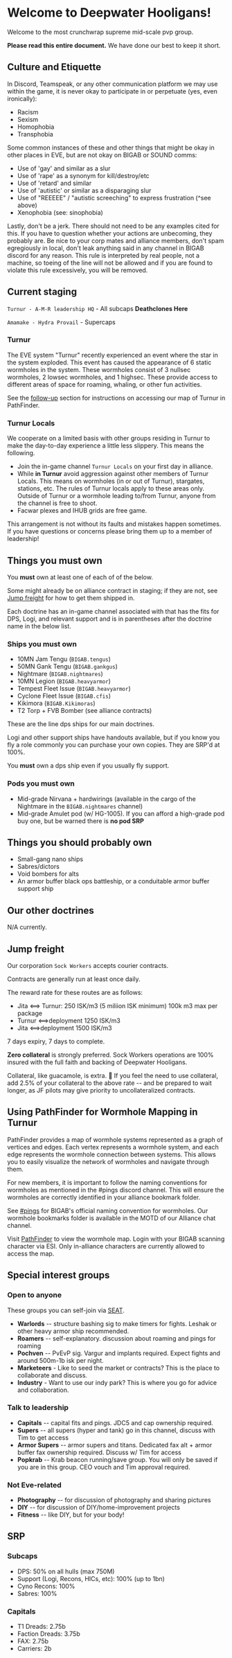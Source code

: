 # Welcome to Deepwater Hooligans!

Welcome to the most crunchwrap supreme mid-scale pvp group.

**Please read this entire document.**  We have done our best to keep it short.

## Culture and Etiquette
In Discord, Teamspeak, or any other communication platform we may use within the game, it is never okay to participate in or perpetuate (yes, even ironically):
* Racism
* Sexism
* Homophobia
* Transphobia

Some common instances of these and other things that might be okay in other places in EVE, but are not okay on BIGAB or SOUND comms:
* Use of 'gay' and similar as a slur 
* Use of 'rape' as a synonym for kill/destroy/etc
* Use of 'retard' and similar
* Use of 'autistic' or similar as a disparaging slur
* Use of "REEEEE" / "autistic screeching" to express frustration (^see above)
* Xenophobia (see: sinophobia)

Lastly, don't be a jerk. There should not need to be any examples cited for this. If you have to question whether your actions are unbecoming, they probably are. Be nice to your corp mates and alliance members, don't spam egregiously in local, don't leak anything said in any channel in BIGAB discord for any reason. This rule is interpreted by real people, not a machine, so toeing of the line will not be allowed and if you are found to violate this rule excessively, you will be removed.

## Current staging

`Turnur - A-M-R leadership HQ` - All subcaps **Deathclones Here**

`Amamake - Hydra Provail` - Supercaps

### Turnur

The EVE system "Turnur" recently experienced an event where the star in the system exploded. This event has caused the appearance of 6 static wormholes in the system. These wormholes consist of 3 nullsec wormholes, 2 lowsec wormholes, and 1 highsec. These provide access to different areas of space for roaming, whaling, or other fun activities.

See the [follow-up](#using-pathfinder-for-wormhole-mapping-in-turnur) section for instructions on accessing our map of Turnur in PathFinder.  

### Turnur Locals

We cooperate on a limited basis with other groups residing in Turnur to make the day-to-day experience a little less slippery. This means the following. 
* Join the in-game channel `Turnur Locals` on your first day in alliance.
* While **in Turnur** avoid aggression against other members of Turnur Locals. This means on wormholes (in or out of Turnur), stargates, stations, etc. The rules of Turnur locals apply to these areas only. Outside of Turnur or a wormhole leading to/from Turnur, anyone from the channel is free to shoot.
* Facwar plexes and IHUB grids are free game.

This arrangement is not without its faults and mistakes happen sometimes. If you have questions or concerns please bring them up to a member of leadership!

## Things you must own

You **must** own at least one of each of of the below.

Some might already be on alliance contract in staging; if they are not, see [Jump freight](#jump-freight) for how to get them shipped in.

Each doctrine has an in-game channel associated with that has the fits for DPS, Logi, and relevant support and is in parentheses after the doctrine name in the below list.

### Ships you must own
* 10MN Jam Tengu (`BIGAB.tengus`)
* 50MN Gank Tengu (`BIGAB.gankgus`)
* Nightmare (`BIGAB.nightmares`)
* 10MN Legion (`BIGAB.heavyarmor`)
* Tempest Fleet Issue (`BIGAB.heavyarmor`)
* Cyclone Fleet Issue (`BIGAB.cfis`)
* Kikimora (`BIGAB.Kikimoras`)
* T2 Torp + FVB Bomber (see alliance contracts)

These are the line dps ships for our main doctrines.

Logi and other support ships have handouts available, but if you know you fly a role commonly you can purchase your own copies. They are SRP'd at 100%.

You **must** own a dps ship even if you usually fly support.

### Pods you must own
* Mid-grade Nirvana + hardwirings (available in the cargo of the Nightmare in the `BIGAB.nightmares` channel)
* Mid-grade Amulet pod (w/ HG-1005). If you can afford a high-grade pod buy one, but be warned there is **no pod SRP**

## Things you should probably own

* Small-gang nano ships
* Sabres/dictors
* Void bombers for alts
* An armor buffer black ops battleship, or a conduitable armor buffer support ship

## Our other doctrines

N/A currently.

## Jump freight
Our corporation `Sock Workers` accepts courier contracts.

Contracts are generally run at least once daily.

The reward rate for these routes are as follows:
* Jita <==> Turnur: 250 ISK/m3 (5 miliion ISK minimum) 100k m3 max per package
* Turnur <==>deployment 1250 ISK/m3
* Jita <==>deployment 1500 ISK/m3

7 days expiry, 7 days to complete.

**Zero collateral** is strongly preferred.  Sock Workers operations are 100% insured with the full faith and backing of Deepwater Hooligans.

Collateral, like guacamole, is extra.
🥑 If you feel the need to use collateral, add 2.5% of your collateral to the above rate -- and be prepared to wait longer, as JF pilots may give priority to uncollateralized contracts.

## Using PathFinder for Wormhole Mapping in Turnur

PathFinder provides a map of wormhole systems represented as a graph of vertices and edges. Each vertex represents a wormhole system, and each edge represents the wormhole connection between systems. This allows you to easily visualize the network of wormholes and navigate through them.

For new members, it is important to follow the naming conventions for wormholes as mentioned in the #pings discord channel. This will ensure the wormholes are correctly identified in your alliance bookmark folder.

See [#pings](https://discord.com/channels/758877276472999936/759154715174502460/1065821031945736202) for BIGAB's official naming convention for wormholes. Our wormhole bookmarks folder is available in the MOTD of our Alliance chat channel.

Visit [PathFinder](https://pf.deepwaterhooligans.com/map) to view the wormhole map. Login with your BIGAB scanning character via ESI. Only in-alliance characters are currently allowed to access the map. 

## Special interest groups
### Open to anyone
These groups you can self-join via [SEAT](https://deepwaterhooligans.com/).
* **Warlords** -- structure bashing sig to make timers for fights.  Leshak or other heavy armor ship recommended.
* **Roamers** -- self-explanatory. discussion about roaming and pings for roaming
* **Pochven** -- PvEvP sig. Vargur and implants required. Expect fights and around 500m-1b isk per night.
* **Marketeers** - Like to seed the market or contracts? This is the place to collaborate and discuss.
* **Industry** - Want to use our indy park? This is where you go for advice and collaboration.

### Talk to leadership
* **Capitals** -- capital fits and pings.  JDC5 and cap ownership required.
* **Supers** -- all supers (hyper and tank) go in this channel, discuss with Tim to get access
* **Armor Supers** -- armor supers and titans.  Dedicated fax alt + armor buffer fax ownership required.  Discuss w/ Tim for access
* **Popkrab** -- Krab beacon running/save group. You will only be saved if you are in this group. CEO vouch and Tim approval required.

### Not Eve-related
* **Photography** -- for discussion of photography and sharing pictures
* **DIY** -- for discussion of DIY/home-improvement projects
* **Fitness** -- like DIY, but for your body!

## SRP

### Subcaps
* DPS: 50% on all hulls (max 750M)
* Support (Logi, Recons, HICs, etc): 100% (up to 1bn)
* Cyno Recons: 100%
* Sabres: 100%

### Capitals
* T1 Dreads: 2.75b
* Faction Dreads: 3.75b
* FAX: 2.75b
* Carriers: 2b
